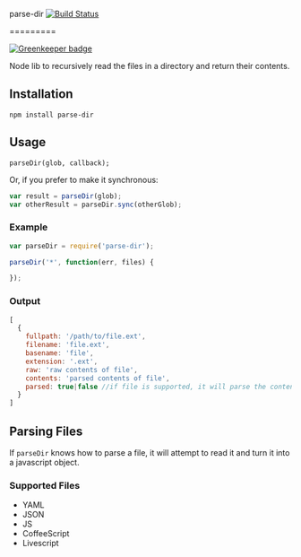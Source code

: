 parse-dir
[![Build Status](https://travis-ci.org/firstandthird/parse-dir.svg?branch=master)](https://travis-ci.org/firstandthird/parse-dir)

=========

[![Greenkeeper badge](https://badges.greenkeeper.io/firstandthird/parse-dir.svg)](https://greenkeeper.io/)

Node lib to recursively read the files in a directory and return their contents.

## Installation

```npm install parse-dir```

## Usage

```parseDir(glob, callback);```

Or, if you prefer to make it synchronous:

```javascript
var result = parseDir(glob);
var otherResult = parseDir.sync(otherGlob);
```

### Example

```javascript
var parseDir = require('parse-dir');

parseDir('*', function(err, files) {

});
```

### Output

```javascript
[
  {
    fullpath: '/path/to/file.ext',
    filename: 'file.ext',
    basename: 'file',
    extension: '.ext',
    raw: 'raw contents of file',
    contents: 'parsed contents of file',
    parsed: true|false //if file is supported, it will parse the contents.  If false, contents == raw.  See Parsing Files.
  }
]
```

## Parsing Files

If `parseDir` knows how to parse a file, it will attempt to read it and turn it into a javascript object.

### Supported Files

* YAML
* JSON
* JS
* CoffeeScript
* Livescript

